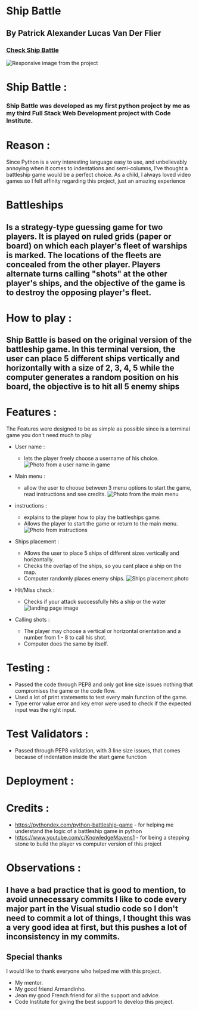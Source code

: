 
# Ship Battle

## By Patrick Alexander Lucas Van Der Flier

### [Check Ship Battle]()

![Responsive image from the project]()

# Ship Battle :

### Ship Battle was developed as my first python project by me as my third Full Stack Web Development project with Code Institute.

# Reason :
Since Python is a very interesting language easy to use, and unbelievably annoying when it comes to indentations and semi-columns, I've thought a battleship game would be a perfect choice. As a child, I always loved video games so I felt affinity regarding this project, just an amazing experience  

# Battleships

## Is a strategy-type guessing game for two players. It is played on ruled grids (paper or board) on which each player's fleet of warships is marked. The locations of the fleets are concealed from the other player. Players alternate turns calling "shots" at the other player's ships, and the objective of the game is to destroy the opposing player's fleet.

# How to play : 

## Ship Battle is based on the original version of the battleship game. In this terminal version, the user can place 5 different ships vertically and horizontally with a size of 2, 3, 4, 5 while the computer generates a random position on his board, the objective is to hit all 5 enemy ships

# Features :

The Features were designed to be as simple as possible since is a terminal game you don't need much to play

- User name :
    - lets the player freely choose a username of his choice. 
    ![Photo from a user name in game]()

- Main menu :
    - allow the user to choose between 3 menu options to start the game, read instructions and see credits.
    ![Photo from the main menu]()

- instructions :
    - explains to the player how to play the battleships game.
    - Allows the player to start the game or return to the main menu.
    ![Photo from instructions]()

- Ships placement :
    - Allows the user to place 5 ships of different sizes vertically and horizontally.
    - Checks the overlap of the ships, so you cant place a ship on the map.
    - Computer randomly places enemy ships. 
 ![Ships placement photo](/assets/images/navbar.png)

- Hit/Miss check :
    - Checks if your attack successfully hits a ship or the water
![landing page image](/assets/images/home_screen.png)

- Calling shots :
  - The player may choose a vertical or horizontal orientation and a number from 1 - 8 to call his shot.
  - Computer does the same by itself.

# Testing :
  - Passed the code through PEP8 and only got line size issues nothing that compromises the game or the code flow.
  - Used a lot of print statements to test every main function of the game.
  - Type error value error and key error were used to check if the expected input was the right input.

 # Test Validators :
  - Passed through PEP8 validation, with 3 line size issues, that comes because of indentation inside the start game function

# Deployment :
  

  # Credits :
  - https://pythondex.com/python-battleship-game - for helping me understand the logic of a battleship game in python
  - https://www.youtube.com/c/KnowledgeMavens1 - for being a stepping stone to build the player vs computer version of this project 
 
# Observations :
  ## I have a bad practice that is good to mention, to avoid unnecessary commits I like to code every major part in the Visual studio code so I don't need to commit a lot of things, I thought this was a very good idea at first, but this pushes a lot of inconsistency in my commits.

  ## Special thanks 
  I would like to thank everyone who helped me with this project.

- My mentor.
- My good friend Armandinho.
- Jean my good French friend for all the support and advice.
- Code Institute for giving the best support to develop this project.
